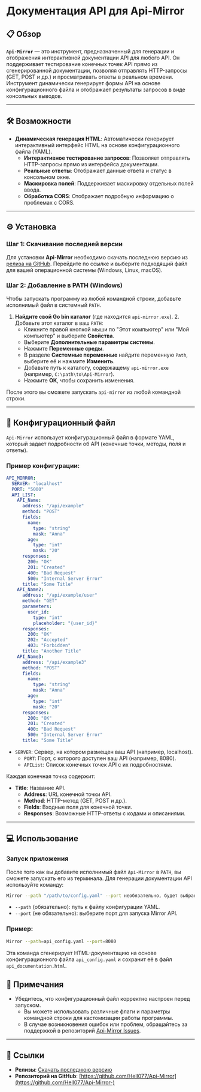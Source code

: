 # Документация API для Api-Mirror

## 📋 Обзор

**`Api-Mirror`** — это инструмент, предназначенный для генерации и отображения интерактивной документации API для любого API. Он поддерживает тестирование конечных точек API прямо из сгенерированной документации, позволяя отправлять HTTP-запросы (GET, POST и др.) и просматривать ответы в реальном времени. Инструмент динамически генерирует формы API на основе конфигурационного файла и отображает результаты запросов в виде консольных выводов.

---

## 🛠️ Возможности

- **Динамическая генерация HTML**: Автоматически генерирует интерактивный интерфейс HTML на основе конфигурационного файла (YAML).
  - **Интерактивное тестирование запросов**: Позволяет отправлять HTTP-запросы прямо из интерфейса документации.
  - **Реальные ответы**: Отображает данные ответа и статус в консольном окне.
  - **Маскировка полей**: Поддерживает маскировку отдельных полей ввода.
  - **Обработка CORS**: Отображает подробную информацию о проблемах с CORS.

---

## ⚙️ Установка

### Шаг 1: Скачивание последней версии

Для установки **Api-Mirror** необходимо скачать последнюю версию из [релиза на GitHub](https://github.com/Hell077/Api-Mirror-/releases). Перейдите по ссылке и выберите подходящий файл для вашей операционной системы (Windows, Linux, macOS).

### Шаг 2: Добавление в PATH (Windows)

Чтобы запускать программу из любой командной строки, добавьте исполнимый файл в системный `PATH`.

1. **Найдите свой Go bin каталог** (где находится `api-mirror.exe`).
   2. Добавьте этот каталог в ваш `PATH`:
      - Кликните правой кнопкой мыши по "Этот компьютер" или "Мой компьютер" и выберите **Свойства**.
      - Выберите **Дополнительные параметры системы**.
      - Нажмите **Переменные среды**.
      - В разделе **Системные переменные** найдите переменную `Path`, выберите её и нажмите **Изменить**.
      - Добавьте путь к каталогу, содержащему `api-mirror.exe` (например, `C:\path\to\Api-Mirror`).
      - Нажмите **ОК**, чтобы сохранить изменения.

После этого вы сможете запускать `api-mirror` из любой командной строки.

---

## 📝 Конфигурационный файл

`Api-Mirror` использует конфигурационный файл в формате YAML, который задает подробности об API (конечные точки, методы, поля и ответы).

### Пример конфигурации:

```yaml
API_MIRROR:
  SERVER: "localhost"
  PORT: "5000"
  API_LIST:
    API_Name:
      address: "/api/example"
      method: "POST"
      fields:
        name:
          type: "string"
          mask: "Anna"
        age:
          type: "int"
          mask: "20"
      responses:
        200: "OK"
        201: "Created"
        400: "Bad Request"
        500: "Internal Server Error"
      title: "Some Title"
    API_Name2:
      address: "/api/example/user"
      method: "GET"
      parameters:
        user_id:
          type: "int"
          placeholder: "{user_id}"
      responses:
        200: "OK"
        202: "Accepted"
        403: "Forbidden"
      title: "Another Title"
    API_Name3:
      address: "/api/example3"
      method: "POST"
      fields:
        name:
          type: "string"
          mask: "Anna"
        age:
          type: "int"
          mask: "20"
      responses:
        200: "OK"
        201: "Created"
        400: "Bad Request"
        500: "Internal Server Error"
      title: "Some Title"

  ```

- `SERVER`: Сервер, на котором размещен ваш API (например, localhost).
  - `PORT`: Порт, с которого доступен ваш API (например, 8080).
  - `APIList`: Список конечных точек API с их подробностями.

Каждая конечная точка содержит:
- **Title**: Название API.
  - **Address**: URL конечной точки API.
  - **Method**: HTTP-метод (GET, POST и др.).
  - **Fields**: Входные поля для конечной точки.
  - **Responses**: Возможные HTTP-ответы с кодами и описаниями.

---

## 💻 Использование

### Запуск приложения

После того как вы добавите исполнимый файл `Api-Mirror` в `PATH`, вы сможете запускать его из терминала. Для генерации документации API используйте команду:

```bash
Mirror --path "/path/to/config.yaml" --port необязательно, будет выбран любой свободный
```

- `--path` (обязательно): путь к файлу конфигурации YAML.
- `--port` (не обязательно): выберите порт для запуска Mirror API.

### Пример:

```bash
Mirror --path=api_config.yaml --port=8080
```

Эта команда сгенерирует HTML-документацию на основе конфигурационного файла `api_config.yaml` и сохранит её в файл `api_documentation.html`.


## 📌 Примечания

- Убедитесь, что конфигурационный файл корректно настроен перед запуском.
  - Вы можете использовать различные флаги и параметры командной строки для кастомизации работы программы.
  - В случае возникновения ошибок или проблем, обращайтесь за поддержкой в репозиторий [Api-Mirror Issues](https://github.com/Hell077/Api-Mirror/issues).

---

## 🔗 Ссылки

- **Релизы**: [Скачать последнюю версию](https://github.com/Hell077/Api-Mirror-/releases)
- **Репозиторий на GitHub**: [https://github.com/Hell077/Api-Mirror](https://github.com/Hell077/Api-Mirror-)
